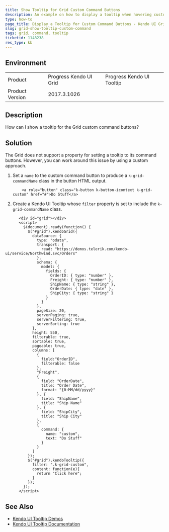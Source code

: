 ```yaml
---
title: Show Tooltip for Grid Custom Command Buttons
description: An example on how to display a tooltip when hovering custom command buttons in the Kendo UI Grid.
type: how-to
page_title: Display a Tooltip for Custom Command Buttons - Kendo UI Grid for jQuery
slug: grid-show-tooltip-custom-command
tags: grid, command, tooltip
ticketid: 1148238
res_type: kb
---
```


## Environment

<table>
	<tr>
		<td>Product</td>
		<td>Progress Kendo UI Grid</td>
		<td>Progress Kendo UI Tooltip</td>
	</tr>
	<tr>
		<td>Product Version</td>
		<td>2017.3.1026</td>
	</tr>
</table>


## Description

How can I show a tooltip for the Grid custom command buttons?

## Solution

The Grid does not support a property for setting a tooltip to its command buttons. However, you can work around this issue by using a custom approach.

1. Set a `name` to the custom command button to produce a `k-grid-commandName` class in the button HTML output.

	```
	    <a role="button" class="k-button k-button-icontext k-grid-custom" href="#">Do Stuff</a>
	```
1. Create a Kendo UI Tooltip whose `filter` property is set to include the `k-grid-commandName` class.

```dojo
      <div id="grid"></div>
      <script>
        $(document).ready(function() {
          $("#grid").kendoGrid({
            dataSource: {
              type: "odata",
              transport: {
                read: "https://demos.telerik.com/kendo-ui/service/Northwind.svc/Orders"
              },
              schema: {
                model: {
                  fields: {
                    OrderID: { type: "number" },
                    Freight: { type: "number" },
                    ShipName: { type: "string" },
                    OrderDate: { type: "date" },
                    ShipCity: { type: "string" }
                  }
                }
              },
              pageSize: 20,
              serverPaging: true,
              serverFiltering: true,
              serverSorting: true
            },
            height: 550,
            filterable: true,
            sortable: true,
            pageable: true,
            columns: [
              {
                field:"OrderID",
                filterable: false
              },
              "Freight",
              {
                field: "OrderDate",
                title: "Order Date",
                format: "{0:MM/dd/yyyy}"
              }, {
                field: "ShipName",
                title: "Ship Name"
              }, {
                field: "ShipCity",
                title: "Ship City"
              },
              {
                command: {
                  name: "custom",
                  text: "Do Stuff"
                }
              }
            ]
          });
          $("#grid").kendoTooltip({
            filter: ".k-grid-custom",
            content: function(e){
              return "Click here";
            }
          });
        });
      </script>
```

## See Also

* [Kendo UI Tooltip Demos](https://demos.telerik.com/kendo-ui/tooltip/index)
* [Kendo UI Tooltip Documentation](/controls/layout/tooltip/overview)
